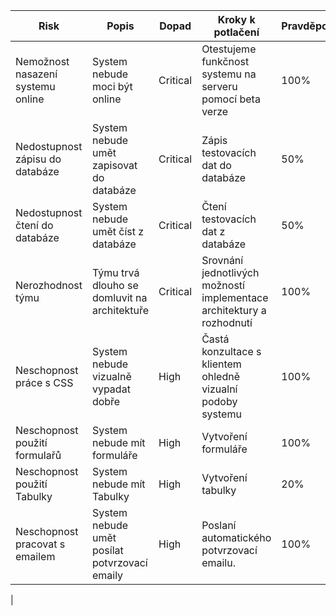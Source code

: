 |Risk	|Popis|	Dopad	|Kroky k potlačení|	Pravděpodobnost|
|---|---|---|---|---|
Nemožnost nasazení systemu online|	System nebude moci být online|	Critical|Otestujeme funkčnost systemu na serveru pomocí beta verze|	100%|
Nedostupnost zápisu do databáze|	System nebude umět zapisovat do databáze	|Critical|	Zápis testovacích dat do  databáze	|50%
Nedostupnost čtení do databáze	|System nebude umět číst z databáze|	Critical	|Čtení  testovacích dat z databáze	|50%	
Nerozhodnost týmu |Týmu trvá dlouho se domluvit na architektuře |	Critical	|Srovnání jednotlivých možností implementace architektury a rozhodnutí	|100%	
Neschopnost práce s CSS	|System nebude vizualně vypadat dobře|	High	|Častá konzultace s klientem ohledně vizualní podoby systemu	|100%
Neschopnost použití formulařů|	System nebude mít formuláře|	High|	Vytvoření formuláře	|100%
Neschopnost použití Tabulky|	System nebude mít Tabulky|	High|	Vytvoření tabulky	|20%
Neschopnost pracovat s emailem |	System nebude umět posílat potvrzovací emaily	|High	|Poslaní automatického potvrzovací emailu. 	|100%
				
|
